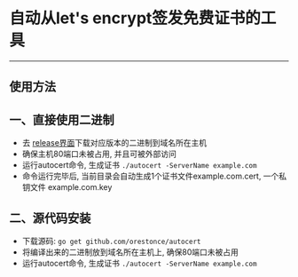 # 自动从let's encrypt签发免费证书的工具
-----
## 使用方法
## 一、直接使用二进制
- 去 [release界面](https://github.com/orestonce/autocert/releases/)下载对应版本的二进制到域名所在主机
- 确保主机80端口未被占用, 并且可被外部访问
- 运行autocert命令, 生成证书 ` ./autocert -ServerName example.com `
- 命令运行完毕后, 当前目录会自动生成1个证书文件example.com.cert, 一个私钥文件 example.com.key
## 二、源代码安装
- 下载源码: ` go get github.com/orestonce/autocert `
- 将编译出来的二进制放到域名所在主机上, 确保80端口未被占用
- 运行autocert命令, 生成证书 ` ./autocert -ServerName example.com `
